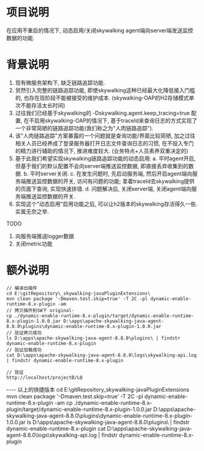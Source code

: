 # 项目说明
在应用不重启的情况下, 动态启用/关闭skywalking agent端向server端发送监控数据的功能.

# 背景说明
1. 现有微服务架构下, 缺乏链路追踪功能. 
2. 贸然引入完整的链路追踪功能, 即使skywalking这种已经最大化降低接入门槛的, 也存在现阶段不能被接受的维护成本. (skywalking-OAP的H2存储模式单次不能存活太长时间)
3. 过往我们已经基于skywalking的 -Dskywalking.agent.keep_tracing=true 配置, 在不启用skywalking-OAP的情况下, 基于traceId来查询日志的方式实现了一个非常简陋的链路追踪功能(我们称之为"人肉链路追踪").
4. 该"人肉链路追踪"方案暴露的一个问题就是查询功能/界面比较简陋, 加之过往相关人员已经养成了登录服务器打开日志文件查询日志的习惯, 在不投入专门的精力进行辅助的情况下, 推进难度较大. (业务特点+人员素养双重决定的)
5. 基于此我们希望实现skywalking链路追踪功能的动态启用: 
	a. 平时agent开启, 但基于我们的默认配置不会向server端推送监控数据, 即直接丢弃收集到的数据.
	b. 平时server关闭.
	c. 在发生问题时, 先启动服务端, 然后开启agent端向服务端推送监控数据的开关, 访问有问题的功能; 拿着traceId去skywalking提供的页面下查询, 实现快速排错.
	d. 问题解决后, 关闭server端, 关闭agent端向服务端推送监控数据的开关.
6. 实现这个"动态启用"启用功能之后, 可以让h2版本的skywalking存活得久一些. 实属无奈之举.	
	
	
	
TODO
1. 向服务端推送logger数据	
2. 关闭metric功能

# 额外说明


```
// 编译出插件
cd E:\gitRepository\_skywalking-javaPluginExtensions\
mvn clean package '-Dmaven.test.skip=true' -T 2C -pl dynamic-enable-runtime-8.x-plugin -am
// 拷贝插件到SW下 original-
cp ./dynamic-enable-runtime-8.x-plugin/target/dynamic-enable-runtime-8.x-plugin-1.0.0.jar D:\apps\apache-skywalking-java-agent-8.8.0\plugins\dynamic-enable-runtime-8.x-plugin-1.0.0.jar
// 验证拷贝成功
ls D:\apps\apache-skywalking-java-agent-8.8.0\plugins\ | findstr dynamic-enable-runtime-8.x-plugin
// 验证加载成功
cat D:\apps\apache-skywalking-java-agent-8.8.0\logs\skywalking-api.log | findstr dynamic-enable-runtime-8.x-plugin

// 验证
http://localhost/projectB/LQ
```

---- 以上的快捷版本
cd E:\gitRepository\_skywalking-javaPluginExtensions\
mvn clean package '-Dmaven.test.skip=true' -T 2C -pl dynamic-enable-runtime-8.x-plugin -am
cp ./dynamic-enable-runtime-8.x-plugin/target/dynamic-enable-runtime-8.x-plugin-1.0.0.jar D:\apps\apache-skywalking-java-agent-8.8.0\plugins\dynamic-enable-runtime-8.x-plugin-1.0.0.jar
ls D:\apps\apache-skywalking-java-agent-8.8.0\plugins\ | findstr dynamic-enable-runtime-8.x-plugin
cat D:\apps\apache-skywalking-java-agent-8.8.0\logs\skywalking-api.log | findstr dynamic-enable-runtime-8.x-plugin
